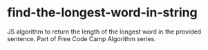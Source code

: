 # find-the-longest-word-in-string
JS algorithm to return the length of the longest word in the provided sentence. Part of Free Code Camp Algorithm series.
